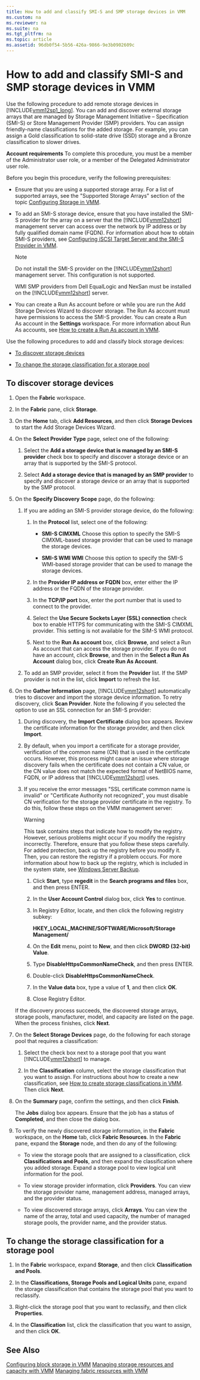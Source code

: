 ```yaml
---
title: How to add and classify SMI-S and SMP storage devices in VMM
ms.custom: na
ms.reviewer: na
ms.suite: na
ms.tgt_pltfrm: na
ms.topic: article
ms.assetid: 96db0f54-5b56-426a-9866-9e3b0902609c
---
```

# How to add and classify SMI-S and SMP storage devices in VMM
Use the following procedure to add remote storage devices in [!INCLUDE[vmm12sp1_long](Token/vmm12sp1_long_md.md)]. You can add and discover external storage arrays that are managed by Storage Management Initiative – Specification \(SMI\-S\) or Store Management Provider \(SMP\) providers. You can assign friendly\-name classifications for the added storage. For example, you can assign a Gold classification to solid\-state drive \(SSD\) storage and a Bronze classification to slower drives.

**Account requirements** To complete this procedure, you must be a member of the Administrator user role, or a member of the Delegated Administrator user role.

Before you begin this procedure, verify the following prerequisites:

-   Ensure that you are using a supported storage array. For a list of supported arrays, see the "Supported Storage Arrays" section of the topic [Configuring Storage in VMM](assetId:///55836f52-ebe1-4b5a-a37b-b29d4bb2c355).

-   To add an SMI\-S storage device, ensure that you have installed the SMI\-S provider for the array on a server that the [!INCLUDE[vmm12short](Token/vmm12short_md.md)] management server can access over the network by IP address or by fully qualified domain name \(FQDN\). For information about how to obtain SMI\-S providers, see [Configuring iSCSI Target Server and the SMI-S Provider in VMM](Configuring-iSCSI-Target-Server-and-the-SMI-S-Provider-in-VMM.md).

    > [!NOTE]
    > Do not install the SMI\-S provider on the [!INCLUDE[vmm12short](Token/vmm12short_md.md)] management server. This configuration is not supported.
    > 
    > WMI SMP providers from Dell EqualLogic and NexSan must be installed on the [!INCLUDE[vmm12short](Token/vmm12short_md.md)] server.

-   You can create a Run As account before or while you are run the Add Storage Devices Wizard to discover storage. The Run As account must have permissions to access the SMI\-S provider. You can create a Run As account in the **Settings** workspace. For more information about Run As accounts, see [How to create a Run As account in VMM](How-to-create-a-Run-As-account-in-VMM.md).

Use the following procedures to add and classify block storage devices:

-   [To discover storage devices](#BKMK_Discover)

-   [To change the storage classification for a storage pool](#BKMK_changeclass)

## <a name="BKMK_Discover"></a>To discover storage devices

1.  Open the **Fabric** workspace.

2.  In the **Fabric** pane, click **Storage**.

3.  On the **Home** tab, click **Add Resources**, and then click **Storage Devices** to start the Add Storage Devices Wizard.

4.  On the **Select Provider Type**  page, select one of the following:

    1.  Select the **Add a storage device that is managed by an SMI\-S provider** check box to specify and discover a storage device or an array that is supported by the SMI\-S protocol.

    2.  Select **Add a storage device that is managed by an SMP provider** to specify and discover a storage device or an array that is supported by the SMP protocol.

5.  On the **Specify Discovery Scope** page, do the following:

    1.  If you are adding an SMI\-S provider storage device, do the following:

        1.  In the **Protocol** list, select one of the following:

            -   **SMI\-S CIMXML** Choose this option to specify the SMI\-S CIMXML\-based storage provider that can be used to manage the storage devices.

            -   **SMI\-S WMI WMI** Choose this option to specify the SMI\-S WMI\-based storage provider that can be used to manage the storage devices.

        2.  In the **Provider IP address or FQDN** box, enter either the IP address or the FQDN of the storage provider.

        3.  In the **TCP\/IP port** box, enter the port number that is used to connect to the provider.

        4.  Select the **Use Secure Sockets Layer \(SSL\) connection** check box to enable HTTPS for communicating with the SMI\-S CIMXML provider. This setting is not available for the SIM\-S WMI protocol.

        5.  Next to the **Run As account** box, click **Browse**, and select a Run As account that can access the storage provider. If you do not have an account, click **Browse**, and then in the **Select a Run As Account** dialog box, click **Create Run As Account**.

    2.  To add an SMP provider, select it from the **Provider** list. If the SMP provider is not in the list, click **Import** to refresh the list.

6.  On the **Gather Information** page, [!INCLUDE[vmm12short](Token/vmm12short_md.md)] automatically tries to discover and import the storage device information. To retry discovery, click **Scan Provider**. Note the following if you selected the option to use an SSL connection for an SMI\-S provider:

    1.  During discovery, the **Import Certificate** dialog box appears. Review the certificate information for the storage provider, and then click **Import**.

    2.  By default, when you import a certificate for a storage provider, verification of the common name \(CN\) that is used in the certificate occurs. However, this process might cause an issue where storage discovery fails when the certificate does not contain a CN value, or the CN value does not match the expected format of NetBIOS name, FQDN, or IP address that [!INCLUDE[vmm12short](Token/vmm12short_md.md)] uses.

    3.  If you receive the error messages "SSL certificate common name is invalid" or "Certificate Authority not recognized", you must disable CN verification for the storage provider certificate in the registry. To do this, follow these steps on the VMM management server:

        > [!WARNING]
        > This task contains steps that indicate how to modify the registry. However, serious problems might occur if you modify the registry incorrectly. Therefore, ensure that you follow these steps carefully. For added protection, back up the registry before you modify it. Then, you can restore the registry if a problem occurs. For more information about how to back up the registry, which is included in the system state, see [Windows Server Backup](http://technet.microsoft.com/library/cc770757.aspx).

        1.  Click **Start**, type **regedit** in the **Search programs and files** box, and then press ENTER.

        2.  In the **User Account Control** dialog box, click **Yes** to continue.

        3.  In Registry Editor, locate, and then click the following registry subkey:

            **HKEY\_LOCAL\_MACHINE\/SOFTWARE\/Microsoft\/Storage Management\/**

        4.  On the **Edit** menu, point to **New**, and then click **DWORD \(32\-bit\) Value**.

        5.  Type **DisableHttpsCommonNameCheck**, and then press ENTER.

        6.  Double\-click **DisableHttpsCommonNameCheck**.

        7.  In the **Value data** box, type a value of **1**, and then click **OK**.

        8.  Close Registry Editor.

    If the discovery process succeeds, the discovered storage arrays, storage pools, manufacturer, model, and capacity are listed on the page. When the process finishes, click **Next**.

7.  On the **Select Storage Devices** page, do the following for each storage pool that requires a classification:

    1.  Select the check box next to a storage pool that you want [!INCLUDE[vmm12short](Token/vmm12short_md.md)] to manage.

    2.  In the **Classification** column, select the storage classification that you want to assign. For instructions about how to create a new classification, see [How to create storage classifications in VMM](How-to-create-storage-classifications-in-VMM.md). Then click **Next**.

8.  On the **Summary** page, confirm the settings, and then click **Finish**.

    The **Jobs** dialog box appears. Ensure that the job has a status of **Completed**, and then close the dialog box.

9. To verify the newly discovered storage information, in the **Fabric** workspace, on the **Home** tab, click **Fabric Resources**. In the **Fabric** pane, expand the **Storage** node, and then do any of the following:

    -   To view the storage pools that are assigned to a classification, click **Classifications and Pools**, and then expand the classification where you added storage. Expand a storage pool to view logical unit information for the pool.

    -   To view storage provider information, click **Providers**. You can view the storage provider name, management address, managed arrays, and the provider status.

    -   To view discovered storage arrays, click **Arrays**. You can view the name of the array, total and used capacity, the number of managed storage pools, the provider name, and the provider status.

## <a name="BKMK_changeclass"></a>To change the storage classification for a storage pool

1.  In the **Fabric** workspace, expand **Storage**, and then click **Classification and Pools**.

2.  In the **Classifications, Storage Pools and Logical Units** pane, expand the storage classification that contains the storage pool that you want to reclassify.

3.  Right\-click the storage pool that you want to reclassify, and then click **Properties**.

4.  In the **Classification** list, click the classification that you want to assign, and then click **OK**.

## See Also
[Configuring block storage in VMM](Configuring-block-storage-in-VMM.md)
[Managing storage resources and capacity with VMM](Managing-storage-resources-and-capacity-with-VMM.md)
[Managing fabric resources with VMM](Managing-fabric-resources-with-VMM.md)


